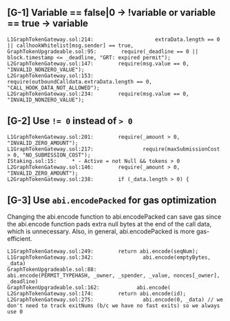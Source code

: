 
## [G-1] Variable == false|0 -> !variable or variable ==  true -> variable
```solidity
L1GraphTokenGateway.sol:214:                    extraData.length == 0 || callhookWhitelist[msg.sender] == true,
GraphTokenUpgradeable.sol:95:        require(_deadline == 0 || block.timestamp <= _deadline, "GRT: expired permit");
L2GraphTokenGateway.sol:147:        require(msg.value == 0, "INVALID_NONZERO_VALUE");
L2GraphTokenGateway.sol:153:        require(outboundCalldata.extraData.length == 0, "CALL_HOOK_DATA_NOT_ALLOWED");
L2GraphTokenGateway.sol:234:        require(msg.value == 0, "INVALID_NONZERO_VALUE");
```

## [G-2] Use `!= 0` instead of `> 0`
```solidity
L1GraphTokenGateway.sol:201:        require(_amount > 0, "INVALID_ZERO_AMOUNT");
L1GraphTokenGateway.sol:217:                require(maxSubmissionCost > 0, "NO_SUBMISSION_COST");
IStaking.sol:15:     * - Active = not Null && tokens > 0
L2GraphTokenGateway.sol:146:        require(_amount > 0, "INVALID_ZERO_AMOUNT");
L2GraphTokenGateway.sol:238:        if (_data.length > 0) {
```
## [G-3] Use `abi.encodePacked` for gas optimization 
Changing the abi.encode function to abi.encodePacked  can save gas since the abi.encode function pads extra null bytes at the end of the call data, which is unnecessary. Also, in general, abi.encodePacked is more gas-efficient.
```solidity
L1GraphTokenGateway.sol:249:        return abi.encode(seqNum);
L1GraphTokenGateway.sol:342:                abi.encode(emptyBytes, _data)
GraphTokenUpgradeable.sol:88:                    abi.encode(PERMIT_TYPEHASH, _owner, _spender, _value, nonces[_owner], _deadline)
GraphTokenUpgradeable.sol:162:            abi.encode(
L2GraphTokenGateway.sol:174:        return abi.encode(id);
L2GraphTokenGateway.sol:275:                abi.encode(0, _data) // we don't need to track exitNums (b/c we have no fast exits) so we always use 0
```

